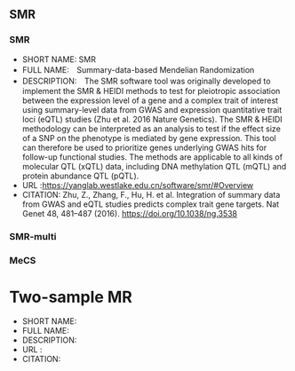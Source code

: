## SMR
### SMR
 - SHORT NAME: SMR
 - FULL NAME:　Summary-data-based Mendelian Randomization
 - DESCRIPTION:　The SMR software tool was originally developed to implement the SMR & HEIDI methods to test for pleiotropic association between the expression level of a gene and a complex trait of interest using summary-level data from GWAS and expression quantitative trait loci (eQTL) studies (Zhu et al. 2016 Nature Genetics). The SMR & HEIDI methodology can be interpreted as an analysis to test if the effect size of a SNP on the phenotype is mediated by gene expression. This tool can therefore be used to prioritize genes underlying GWAS hits for follow-up functional studies. The methods are applicable to all kinds of molecular QTL (xQTL) data, including DNA methylation QTL (mQTL) and protein abundance QTL (pQTL).
 - URL :https://yanglab.westlake.edu.cn/software/smr/#Overview
 - CITATION: Zhu, Z., Zhang, F., Hu, H. et al. Integration of summary data from GWAS and eQTL studies predicts complex trait gene targets. Nat Genet 48, 481–487 (2016). https://doi.org/10.1038/ng.3538
 
### SMR-multi
 
### MeCS
 
# Two-sample MR 
 - SHORT NAME: 
 - FULL NAME:
 - DESCRIPTION:
 - URL :
 - CITATION:
